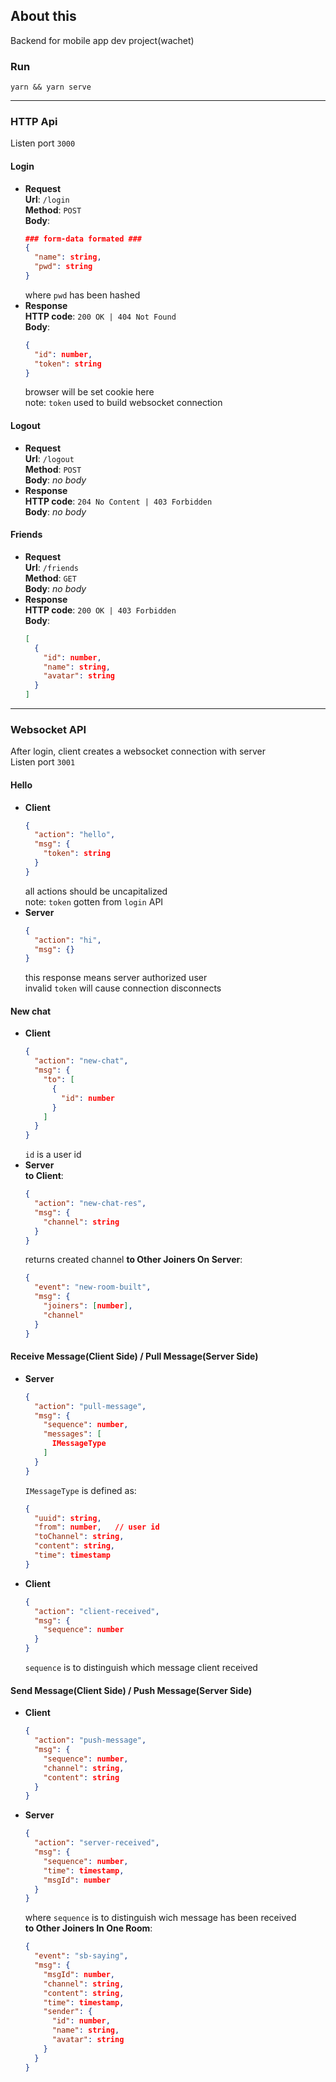 ## About this
Backend for mobile app dev project(wachet)

### Run
`yarn && yarn serve`  

--------------------

### HTTP Api
Listen port `3000`
#### Login
* __Request__   
  __Url__: `/login`  
  __Method__: `POST`  
  __Body__:
  ```json
  ### form-data formated ###
  {
    "name": string,
    "pwd": string
  }
  ```
  where `pwd` has been hashed
* __Response__  
  __HTTP code__: `200 OK | 404 Not Found`  
  __Body__:
  ```json
  {
    "id": number,
    "token": string
  }
  ```
  browser will be set cookie here  
  note: `token` used to build websocket connection
#### Logout
* __Request__  
  __Url__: `/logout`  
  __Method__: `POST`  
  __Body__: _no body_
* __Response__  
  __HTTP code__: `204 No Content | 403 Forbidden`  
  __Body__: _no body_
#### Friends
* __Request__  
  __Url__: `/friends`  
  __Method__: `GET`  
  __Body__: _no body_  
* __Response__  
  __HTTP code__: `200 OK | 403 Forbidden`  
  __Body__:
  ```json
  [
    {
      "id": number,
      "name": string,
      "avatar": string
    }
  ]
  ```

----------------
### Websocket API
After login, client creates a websocket connection with server  
Listen port `3001`
#### Hello
* __Client__  
  ```json
  {
    "action": "hello",
    "msg": {
      "token": string
    }
  }
  ```
  all actions should be uncapitalized  
  note: `token` gotten from `login` API
* __Server__  
  ```json
  {
    "action": "hi",
    "msg": {}
  }
  ```
  this response means server authorized user  
  invalid `token` will cause connection disconnects
#### New chat
* __Client__
  ```json
  {
    "action": "new-chat",
    "msg": {
      "to": [
        {
          "id": number
        }
      ]
    }
  }
  ```
  `id` is a user id
* __Server__  
  __to Client__:
  ```json
  {
    "action": "new-chat-res",
    "msg": {
      "channel": string
    }
  }
  ```
  returns created channel
  __to Other Joiners On Server__:
  ```json
  {
    "event": "new-room-built",
    "msg": {
      "joiners": [number],
      "channel"
    }
  }
  ```  
#### Receive Message(Client Side) / Pull Message(Server Side)
* __Server__
  ```json
  {
    "action": "pull-message",
    "msg": {
      "sequence": number,
      "messages": [
        IMessageType
      ]
    }
  }
  ```
  `IMessageType` is defined as:
  ```json
  {
    "uuid": string,
    "from": number,   // user id
    "toChannel": string,
    "content": string,
    "time": timestamp
  }
  ```
* __Client__
  ```json
  {
    "action": "client-received",
    "msg": {
      "sequence": number
    }
  }
  ```
  `sequence` is to distinguish which message client received
#### Send Message(Client Side) / Push Message(Server Side)
* __Client__
  ```json
  {
    "action": "push-message",
    "msg": {
      "sequence": number,
      "channel": string,
      "content": string
    }
  }
  ```
* __Server__
  ```json
  {
    "action": "server-received",
    "msg": {
      "sequence": number,
      "time": timestamp,
      "msgId": number
    }
  }
  ```
  where `sequence` is to distinguish wich message has been received  
  __to Other Joiners In One Room__:
  ```json
  {
    "event": "sb-saying",
    "msg": {
      "msgId": number,
      "channel": string,
      "content": string,
      "time": timestamp,
      "sender": {
        "id": number,
        "name": string,
        "avatar": string
      }
    }
  }
  ```
